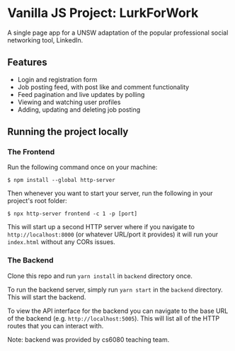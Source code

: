 # Vanilla JS Project: LurkForWork

A single page app for a UNSW adaptation of the popular professional social networking tool, LinkedIn.


## Features
 * Login and registration form
 * Job posting feed, with post like and comment functionality
 * Feed pagination and live updates by polling
 * Viewing and watching user profiles
 * Adding, updating and deleting job posting


## Running the project locally
### The Frontend

Run the following command once on your machine:

`$ npm install --global http-server`

Then whenever you want to start your server, run the following in your project's root folder:

`$ npx http-server frontend -c 1 -p [port]`


This will start up a second HTTP server where if you navigate to `http://localhost:8000` (or whatever URL/port it provides) it will run your `index.html` without any CORs issues.

### The Backend
Clone this repo and run `yarn install` in `backend` directory once.

To run the backend server, simply run `yarn start` in the `backend` directory. This will start the backend.

To view the API interface for the backend you can navigate to the base URL of the backend (e.g. `http://localhost:5005`). This will list all of the HTTP routes that you can interact with.

Note: backend was provided by cs6080 teaching team.

